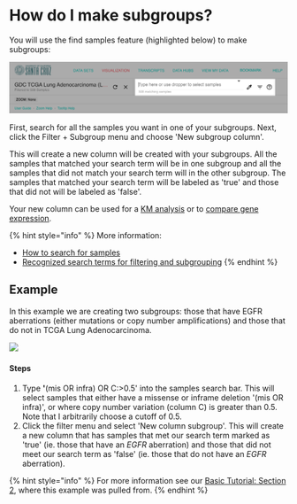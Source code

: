 # How do I make subgroups?

You will use the find samples feature \(highlighted below\) to make subgroups:

![](../.gitbook/assets/screen-shot-2021-01-19-at-3.36.32-pm.png)

First, search for all the samples you want in one of your subgroups. Next, click the Filter + Subgroup menu and choose 'New subgroup column'.

This will create a new column will be created with your subgroups. All the samples that matched your search term will be in one subgroup and all the samples that did not match your search term will in the other subgroup. The samples that matched your search term will be labeled as 'true' and those that did not will be labeled as 'false'.

Your new column can be used for a [KM analysis](how-do-i-make-a-km-plot.md) or to [compare gene expression](https://ucsc-xena.gitbook.io/project/how-to-pages-1/how-do-i-compare-gene-expression-between-subgroups).

{% hint style="info" %}
More information:

* [How to search for samples](../overview-of-features/filter-and-subgrouping/)
* [Recognized search terms for filtering and subgrouping](../overview-of-features/filter-and-subgrouping/#supported-search-terms)
{% endhint %}

## Example

In this example we are creating two subgroups: those that have EGFR aberrations \(either mutations or copy number amplifications\) and those that do not in TCGA Lung Adenocarcinoma. 

![](../.gitbook/assets/makesubgroups.gif)

#### Steps

1. Type **'**\(mis OR infra\) OR C:&gt;0.5'  into the samples search bar. This will select samples that either have a missense or inframe deletion '\(mis OR infra\)', or where copy number variation \(column C\) is greater than 0.5. Note that I arbitrarily choose a cutoff of 0.5.
2. Click the filter menu and select 'New column subgroup'. This will create a new column that has samples that met our search term marked as 'true' \(ie. those that have an _EGFR_ aberration\) and those that did not meet our search term as 'false' \(ie. those that do not have an _EGFR_ aberration\).

{% hint style="info" %}
For more information see our [Basic Tutorial: Section 2](../tutorials/basic-tutorial-section-2.md), where this example was pulled from.
{% endhint %}







